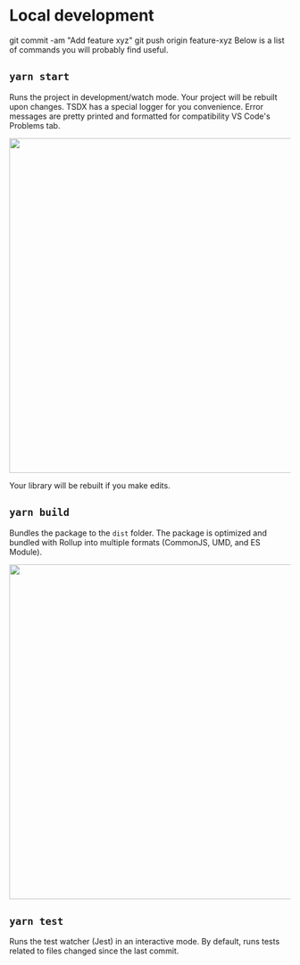 # Local development
git commit -am "Add feature xyz"
git push origin feature-xyz
Below is a list of commands you will probably find useful.

## `yarn start`

Runs the project in development/watch mode. Your project will be rebuilt upon changes. 
TSDX has a special logger for you convenience. Error messages are pretty printed and formatted for compatibility VS Code's Problems tab.

<img src="https://user-images.githubusercontent.com/4060187/52168303-574d3a00-26f6-11e9-9f3b-71dbec9ebfcb.gif" width="600" />

Your library will be rebuilt if you make edits.

## `yarn build`

Bundles the package to the `dist` folder.
The package is optimized and bundled with Rollup into multiple formats (CommonJS, UMD, and ES Module).

<img src="https://user-images.githubusercontent.com/4060187/52168322-a98e5b00-26f6-11e9-8cf6-222d716b75ef.gif" width="600" />

## `yarn test`

Runs the test watcher (Jest) in an interactive mode.
By default, runs tests related to files changed since the last commit.
